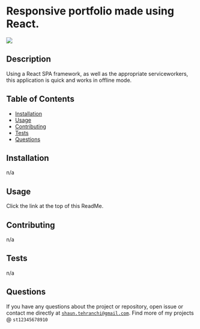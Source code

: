 # Responsive portfolio made using React.
<img src="https://img.shields.io/badge/License-MIT-blue.svg">

## Description
 Using a React SPA framework, as well as the appropriate serviceworkers, this application is quick and works in offline mode.

## Table of Contents
- [Installation](#installation)
- [Usage](#usage)
- [Contributing](#contributing)
- [Tests](#tests)
- [Questions](#questions)
## Installation
n/a
## Usage
 Click the link at the top of this ReadMe.
## Contributing
 n/a
## Tests
 n/a
## Questions
If you have any questions about the project or repository, open issue or contact me directly at <code>shaun.tehranchi@gmail.com</code>. Find more of my projects @ <code>st12345678910</code>
